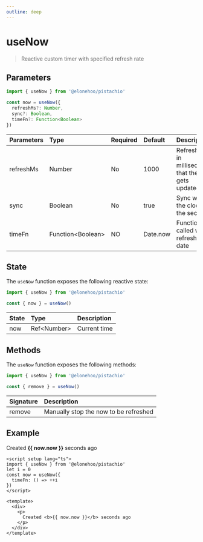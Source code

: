 ```yaml
---
outline: deep
---
```


<script setup lang="ts">
  import {useNow} from '@elonehoo/pistachio'
  let i = 0;
  const now = useNow({
    timeFn: () => ++i
  })
</script>

# useNow

> Reactive custom timer with specified refresh rate

## Parameters

```typescript
import { useNow } from '@elonehoo/pistachio'

const now = useNow({
  refreshMs?: Number,
  sync?: Boolean,
  timeFn?: Function<Boolean>
})
```

| Parameters | Type |	Required | Default |	Description |
|:------------|:-----|:---------|:----------|:-------------|
| refreshMs |	Number | No |	1000 | Refresh rate in milliseconds that the now gets updated |
|sync |	Boolean |	No | true |	Sync with the clock by the second |
|timeFn |	Function\<Boolean> | NO | Date.now | Function called when refresh the date |

## State

The `useNow` function exposes the following reactive state:

```typescript
import { useNow } from '@elonehoo/pistachio'

const { now } = useNow()
```

| State | Type | Description |
|:------------|:-----|:-------------|
| now |	Ref\<Number> | Current time |

## Methods

The `useNow` function exposes the following methods:

```typescript
import { useNow } from '@elonehoo/pistachio'

const { remove } = useNow()
```

| Signature |	Description |
|:------------|:-----|
| remove | Manually stop the now to be refreshed |

## Example

<div>
  <p>
    Created <b>{{ now.now }}</b> seconds ago
  </p>
</div>

```vue
<script setup lang="ts">
import { useNow } from '@elonehoo/pistachio'
let i = 0
const now = useNow({
  timeFn: () => ++i
})
</script>

<template>
  <div>
    <p>
      Created <b>{{ now.now }}</b> seconds ago
    </p>
  </div>
</template>
```
